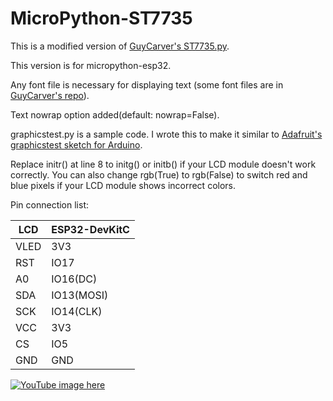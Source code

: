 # MicroPython-ST7735

This is a modified version of [GuyCarver's ST7735.py](https://github.com/GuyCarver/MicroPython/blob/master/lib/ST7735.py).

This version is for micropython-esp32.

Any font file is necessary for displaying text (some font files are in [GuyCarver's repo](https://github.com/GuyCarver/MicroPython/tree/master/lib)).

Text nowrap option added(default: nowrap=False).

graphicstest.py is a sample code. I wrote this to make it similar to [Adafruit's graphicstest sketch for Arduino](https://github.com/adafruit/Adafruit-ST7735-Library/tree/master/examples/graphicstest). 

Replace initr() at line 8 to initg() or initb() if your LCD module doesn't work correctly. You can also change rgb(True) to rgb(False) to switch red and blue pixels if your LCD module shows incorrect colors.

Pin connection list:

LCD |ESP32-DevKitC
----|----
VLED|3V3
RST |IO17
A0  |IO16(DC)
SDA |IO13(MOSI)
SCK |IO14(CLK)
VCC |3V3
CS  |IO5
GND |GND

[![YouTube image here](https://img.youtube.com/vi/xIy8DPBZsIk/0.jpg)](https://www.youtube.com/watch?v=xIy8DPBZsIk)

